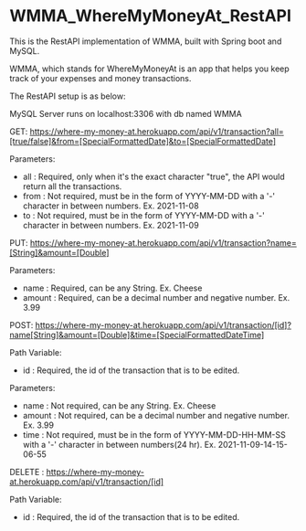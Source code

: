 # WMMA_WhereMyMoneyAt_RestAPI
This is the RestAPI implementation of WMMA, built with Spring boot and MySQL. 

WMMA, which stands for WhereMyMoneyAt is an app that helps you keep track of your expenses and money transactions.

The RestAPI setup is as below:

MySQL Server runs on localhost:3306 with db named WMMA

GET: https://where-my-money-at.herokuapp.com/api/v1/transaction?all=[true/false]&from=[SpecialFormattedDate]&to=[SpecialFormattedDate]

Parameters:
- all : Required, only when it's the exact character "true", the API would return all the transactions. 
- from : Not required, must be in the form of YYYY-MM-DD with a '-' character in between numbers. Ex. 2021-11-08
- to : Not required, must be in the form of YYYY-MM-DD with a '-' character in between numbers. Ex. 2021-11-09

PUT: https://where-my-money-at.herokuapp.com/api/v1/transaction?name=[String]&amount=[Double]

Parameters:
- name : Required, can be any String. Ex. Cheese
- amount : Required, can be a decimal number and negative number. Ex. 3.99

POST: https://where-my-money-at.herokuapp.com/api/v1/transaction/[id]?name[String]&amount=[Double]&time=[SpecialFormattedDateTime]

Path Variable:
- id : Required, the id of the transaction that is to be edited.

Parameters:
- name : Not required, can be any String. Ex. Cheese
- amount : Not required, can be a decimal number and negative number. Ex. 3.99
- time : Not required, must be in the form of YYYY-MM-DD-HH-MM-SS with a '-' character in between numbers(24 hr). Ex. 2021-11-09-14-15-06-55
  
DELETE : https://where-my-money-at.herokuapp.com/api/v1/transaction/[id]

Path Variable:
- id : Required, the id of the transaction that is to be edited.


